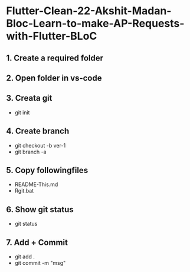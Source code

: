 # Flutter-Clean-22-Akshit-Madan-Bloc-Learn-to-make-AP-Requests-with-Flutter-BLoC

## 1. Create a required folder
## 2. Open folder in vs-code
## 3. Creata git
- git init
## 4. Create branch
- git checkout -b ver-1
- git branch -a
## 5. Copy followingfiles
- README-This.md
- Rgit.bat
## 6. Show git status
- git status
## 7. Add + Commit
- git add .
- git commit -m "msg"
